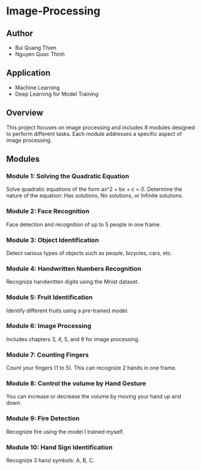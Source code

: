 # Image-Processing

## Author
- Bui Quang Thien
- Nguyen Quoc Thinh
## Application
- Machine Learning
- Deep Learning for Model Training
## Overview
This project focuses on image processing and includes 8 modules designed to perform different tasks. Each module addresses a specific aspect of image processing.
## Modules
### Module 1: Solving the Quadratic Equation

Solve quadratic equations of the form ax^2 + bx + c = 0.
Determine the nature of the equation: Has solutions, No solutions, or Infinite solutions.

### Module 2: Face Recognition

Face detection and recognition of up to 5 people in one frame.

### Module 3: Object Identification

Detect various types of objects such as people, bicycles, cars, etc.

### Module 4: Handwritten Numbers Recognition

Recognize handwritten digits using the Mnist dataset.

### Module 5: Fruit Identification

Identify different fruits using a pre-trained model.

### Module 6: Image Processing

Includes chapters 3, 4, 5, and 9 for image processing.

### Module 7: Counting Fingers

Count your fingers (1 to 5). This can recognize 2 hands in one frame.

### Module 8: Control the volume by Hand Gesture

You can increase or decrease the volume by moving your hand up and down.

### Module 9: Fire Detection

Recognize fire using the model I trained myself.

### Module 10: Hand Sign Identification

Recognize 3 hand symbols: A, B, C.
